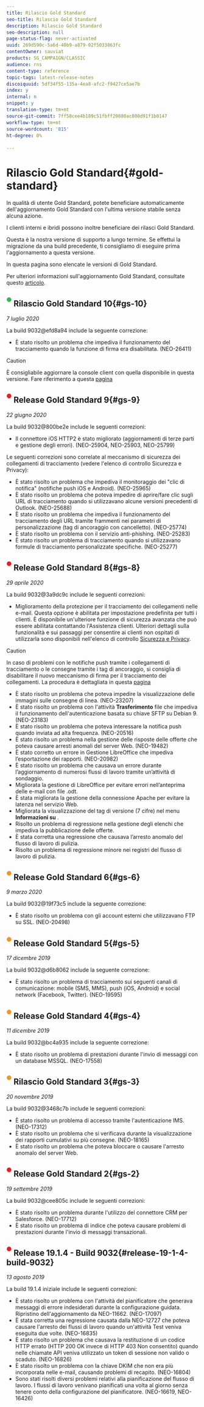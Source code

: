 ```yaml
---
title: Rilascio Gold Standard
seo-title: Rilascio Gold Standard
description: Rilascio Gold Standard
seo-description: null
page-status-flag: never-activated
uuid: 269d590c-5a6d-40b9-a879-02f5033863fc
contentOwner: sauviat
products: SG_CAMPAIGN/CLASSIC
audience: rns
content-type: reference
topic-tags: latest-release-notes
discoiquuid: 5df34f55-135a-4ea8-afc2-f9427ce5ae7b
index: y
internal: n
snippet: y
translation-type: tm+mt
source-git-commit: 7ff58cee4b189c51fbff20880ac800d91f1b0147
workflow-type: tm+mt
source-wordcount: '815'
ht-degree: 0%

---
```



# Rilascio Gold Standard{#gold-standard}

In qualità di utente Gold Standard, potete beneficiare automaticamente dell&#39;aggiornamento Gold Standard con l&#39;ultima versione stabile senza alcuna azione.

I clienti interni e ibridi possono inoltre beneficiare dei rilasci Gold Standard.

Questa è la nostra versione di supporto a lungo termine. Se effettui la migrazione da una build precedente, ti consigliamo di eseguire prima l&#39;aggiornamento a questa versione.

In questa pagina sono elencate le versioni di Gold Standard.

Per ulteriori informazioni sull&#39;aggiornamento Gold Standard, consultate questo [articolo](https://helpx.adobe.com/campaign/kb/gold-standard.html).

## ![](assets/do-not-localize/green_2.png) Rilascio Gold Standard 10{#gs-10}

_7 luglio 2020_

La build 9032@efd8a94 include la seguente correzione:

* È stato risolto un problema che impediva il funzionamento del tracciamento quando la funzione di firma era disabilitata. (NEO-26411)

>[!CAUTION]
>
>È consigliabile aggiornare la console client con quella disponibile in questa versione. Fare riferimento a questa [pagina](../../installation/using/installing-the-client-console.md)

## ![](assets/do-not-localize/red_2.png) Release Gold Standard 9{#gs-9}

_22 giugno 2020_

La build 9032@800be2e include le seguenti correzioni:

* Il connettore iOS HTTP2 è stato migliorato (aggiornamenti di terze parti e gestione degli errori). (NEO-25904, NEO-25903, NEO-25799)

Le seguenti correzioni sono correlate al meccanismo di sicurezza dei collegamenti di tracciamento (vedere l&#39;elenco di controllo [](https://helpx.adobe.com/campaign/kb/acc-security.html#signature-mechanism)Sicurezza e Privacy):

* È stato risolto un problema che impediva il monitoraggio dei &quot;clic di notifica&quot; (notifiche push iOS e Android). (NEO-25965)
* È stato risolto un problema che poteva impedire di aprire/fare clic sugli URL di tracciamento quando si utilizzavano alcune versioni precedenti di Outlook.  (NEO-25688)
* È stato risolto un problema che impediva il funzionamento del tracciamento degli URL tramite frammenti nei parametri di personalizzazione (tag di ancoraggio con cancelletto). (NEO-25774)
* È stato risolto un problema con il servizio anti-phishing. (NEO-25283)
* È stato risolto un problema di tracciamento quando si utilizzavano formule di tracciamento personalizzate specifiche. (NEO-25277)

## ![](assets/do-not-localize/red_2.png) Release Gold Standard 8{#gs-8}

_29 aprile 2020_

La build 9032@3a9dc9c include le seguenti correzioni:

* Miglioramento della protezione per il tracciamento dei collegamenti nelle e-mail. Questa opzione è abilitata per impostazione predefinita per tutti i clienti. È disponibile un&#39;ulteriore funzione di sicurezza avanzata che può essere abilitata contattando l&#39;Assistenza clienti. Ulteriori dettagli sulla funzionalità e sui passaggi per consentire ai clienti non ospitati di utilizzarla sono disponibili nell&#39;elenco di controllo [Sicurezza e Privacy](https://helpx.adobe.com/campaign/kb/acc-security.html#signature-mechanism).

>[!CAUTION]
>
>In caso di problemi con le notifiche push tramite i collegamenti di tracciamento o le consegne tramite i tag di ancoraggio, si consiglia di disabilitare il nuovo meccanismo di firma per il tracciamento dei collegamenti. La procedura è dettagliata in questa [pagina](https://helpx.adobe.com/campaign/kb/acc-security.html#signature-mechanism)

* È stato risolto un problema che poteva impedire la visualizzazione delle immagini sulle consegne di linea. (NEO-23207)
* È stato risolto un problema con l&#39;attività **Trasferimento** file che impediva il funzionamento dell&#39;autenticazione basata su chiave SFTP su Debian 9. (NEO-23183)
* È stato risolto un problema che poteva interessare la notifica push quando inviata ad alta frequenza. (NEO-20516)
* È stato risolto un problema nella gestione delle risposte delle offerte che poteva causare arresti anomali del server Web. (NEO-19482)
* È stato corretto un errore in Gestione LibreOffice che impediva l’esportazione dei rapporti. (NEO-20982)
* È stato risolto un problema che causava un errore durante l’aggiornamento di numerosi flussi di lavoro tramite un’attività di sondaggio.
* Migliorata la gestione di LibreOffice per evitare errori nell’anteprima delle e-mail con file .odt.
* È stata migliorata la gestione della connessione Apache per evitare la latenza nel servizio Web.
* Migliorata la visualizzazione del tag di versione (7 cifre) nel menu **Informazioni su** .
* Risolto un problema di regressione nella gestione degli elenchi che impediva la pubblicazione delle offerte.
* È stata corretta una regressione che causava l’arresto anomalo del flusso di lavoro di pulizia.
* Risolto un problema di regressione minore nei registri del flusso di lavoro di pulizia.

## ![](assets/do-not-localize/orange_2.png) Release Gold Standard 6{#gs-6}

_9 marzo 2020_

La build 9032@19f73c5 include la seguente correzione:

* È stato risolto un problema con gli account esterni che utilizzavano FTP su SSL. (NEO-20498)

## ![](assets/do-not-localize/orange_2.png) Release Gold Standard 5{#gs-5}

_17 dicembre 2019_

La build 9032@d6b8062 include la seguente correzione:

* È stato risolto un problema di tracciamento sui seguenti canali di comunicazione: mobile (SMS, MMS), push (iOS, Android) e social network (Facebook, Twitter). (NEO-19595)

## ![](assets/do-not-localize/orange_2.png) Release Gold Standard 4{#gs-4}

_11 dicembre 2019_

La build 9032@bc4a935 include la seguente correzione:

* È stato risolto un problema di prestazioni durante l&#39;invio di messaggi con un database MSSQL. (NEO-17558)

## ![](assets/do-not-localize/orange_2.png) Rilascio Gold Standard 3{#gs-3}

_20 novembre 2019_

La build 9032@3468c7b include le seguenti correzioni:

* È stato risolto un problema di accesso tramite l&#39;autenticazione IMS. (NEO-17312)
* È stato risolto un problema che si verificava durante la visualizzazione dei rapporti cumulativi su più consegne. (NEO-18165)
* È stato risolto un problema che poteva bloccare o causare l&#39;arresto anomalo del server Web.

## ![](assets/do-not-localize/red_2.png) Release Gold Standard 2{#gs-2}

_19 settembre 2019_

La build 9032@cee805c include le seguenti correzioni:

* È stato risolto un problema durante l&#39;utilizzo del connettore CRM per Salesforce. (NEO-17712)
* È stato risolto un problema di indice che poteva causare problemi di prestazioni durante l&#39;invio di messaggi transazionali.

## ![](assets/do-not-localize/red_2.png) Release 19.1.4 - Build 9032{#release-19-1-4-build-9032}

_13 agosto 2019_

La build 19.1.4 iniziale include le seguenti correzioni:

* È stato risolto un problema con l&#39;attività del pianificatore che generava messaggi di errore indesiderati durante la configurazione guidata. Ripristino dell&#39;aggiornamento da NEO-11662. (NEO-17097)
* È stata corretta una regressione causata dalla NEO-12727 che poteva causare l&#39;arresto dei flussi di lavoro quando un&#39;attività Test veniva eseguita due volte. (NEO-16835)
* È stato risolto un problema che causava la restituzione di un codice HTTP errato (HTTP 200 OK invece di HTTP 403 Non consentito) quando nelle chiamate API veniva utilizzato un token di sessione non valido o scaduto. (NEO-16826)
* È stato risolto un problema con la chiave DKIM che non era più incorporata nelle e-mail, causando problemi di recapito. (NEO-16804)
* Sono stati risolti diversi problemi relativi alla pianificazione del flusso di lavoro. I flussi di lavoro venivano pianificati una volta al giorno senza tenere conto della configurazione del pianificatore. (NEO-16619, NEO-16426)
